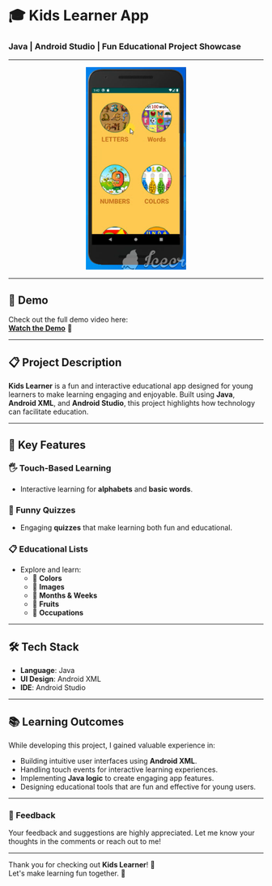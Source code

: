 # 🎓 Kids Learner App  
### Java | Android Studio | Fun Educational Project Showcase  

---  

<p align="center">
  <img 
    src="https://github.com/tanvirhasan2019/Project-Documentation/blob/main/kids-learner-android-app/images/kids-learner.png?raw=true" 
    alt="Kids Learner App" 
    height="400"
  />
</p>  

---

## 🎥 Demo  

Check out the full demo video here:  
[**Watch the Demo**](https://youtu.be/y1LRPiIo0i8) 👀

---

## 📋 Project Description  

**Kids Learner** is a fun and interactive educational app designed for young learners to make learning engaging and enjoyable. Built using **Java**, **Android XML**, and **Android Studio**, this project highlights how technology can facilitate education.

---

## 🚀 Key Features  

### 🖐️ Touch-Based Learning  
- Interactive learning for **alphabets** and **basic words**.

### 🎯 Funny Quizzes  
- Engaging **quizzes** that make learning both fun and educational.

### 📋 Educational Lists  
- Explore and learn:  
  - 🌈 **Colors**  
  - 📸 **Images**  
  - 📅 **Months & Weeks**  
  - 🍎 **Fruits**  
  - 👷 **Occupations**  

---

## 🛠️ Tech Stack  

- **Language**: Java  
- **UI Design**: Android XML  
- **IDE**: Android Studio  

---

## 📚 Learning Outcomes  

While developing this project, I gained valuable experience in:  
- Building intuitive user interfaces using **Android XML**.  
- Handling touch events for interactive learning experiences.  
- Implementing **Java logic** to create engaging app features.  
- Designing educational tools that are fun and effective for young users.  


---

### 📧 Feedback  

Your feedback and suggestions are highly appreciated. Let me know your thoughts in the comments or reach out to me!  

---

Thank you for checking out **Kids Learner**! 🎉  
Let's make learning fun together. 🚀  
